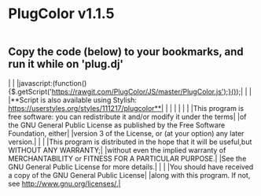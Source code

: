 **PlugColor v1.1.5**
=====================

|  |
|:-----------------------------------------------------------------------------------------------:|
**Copy the code (below) to your bookmarks, and run it while on 'plug.dj'**
--------------------------------------------------------------------------
|  |
|javascript:(function(){$.getScript('https://rawgit.com/PlugColor/JS/master/PlugColor.js');}());|
|  |
|**Script is also available using Stylish: https://userstyles.org/styles/111217/plugcolor**|
|  |
|  |
|  |
|This program is free software: you can redistribute it and/or modify it under the terms|
|of the GNU General Public License as published by the Free Software Foundation, either|
|version 3 of the License, or (at your option) any later version.|
|  |
|This program is distributed in the hope that it will be useful,but WITHOUT ANY WARRANTY;|
|without even the implied warranty of MERCHANTABILITY or FITNESS FOR A PARTICULAR PURPOSE.|
|See the GNU General Public License for more details.|
|  |
|You should have received a copy of the GNU General Public License|
|along with this program. If not, see http://www.gnu.org/licenses/.|
